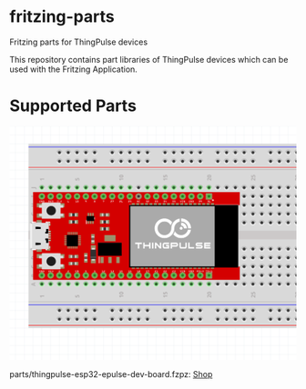 # fritzing-parts
Fritzing parts for ThingPulse devices

This repository contains part libraries of ThingPulse devices which can be used with the Fritzing Application.

# Supported Parts
![thingpulse-esp32-epulse-dev-board](preview/thingpulse-esp32-epulse-dev-board.png)

parts/thingpulse-esp32-epulse-dev-board.fzpz: [Shop](https://thingpulse.com/product/epulse-thingpulse-esp32-devboard/)
